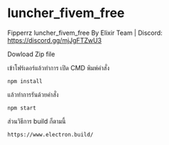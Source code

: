 # luncher_fivem_free

Fipperrz luncher_fivem_free By Elixir Team | Discord: https://discord.gg/mjJgFTZwU3


Dowload Zip file 


เข้าโฟร์เดอร์แล้วทำการ เปิด CMD พิมพ์คำสั่ง
```
npm install
```

แล้วทำการรันด้วยคำสั่ง
```
npm start
```

ส่วนวิธีการ build ก็ตามนี้
```
https://www.electron.build/
```
